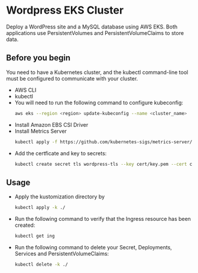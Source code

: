 # Wordpress EKS Cluster
Deploy a WordPress site and a MySQL database using AWS EKS. Both applications use PersistentVolumes and PersistentVolumeClaims to store data.

## Before you begin
You need to have a Kubernetes cluster, and the kubectl command-line tool must be configured to communicate with your cluster.
- AWS CLI
- kubectl
- You will need to run the following command to configure kubeconfig:
  ```bash
  aws eks --region <region> update-kubeconfig --name <cluster_name>
  ```
- Install Amazon EBS CSI Driver
- Install Metrics Server
  ```bash
  kubectl apply -f https://github.com/kubernetes-sigs/metrics-server/releases/latest/download/components.yaml
  ```
- Add the certficate and key to secrets:
  ```bash
  kubectl create secret tls wordpress-tls --key cert/key.pem --cert cert/cert.pem
  ```

## Usage
- Apply the kustomization directory by
  ```bash
  kubectl apply -k ./
  ```
- Run the following command to verify that the Ingress resource has been created:
  ```bash
  kubectl get ing
  ```
- Run the following command to delete your Secret, Deployments, Services and PersistentVolumeClaims:
  ```bash
  kubectl delete -k ./
  ```